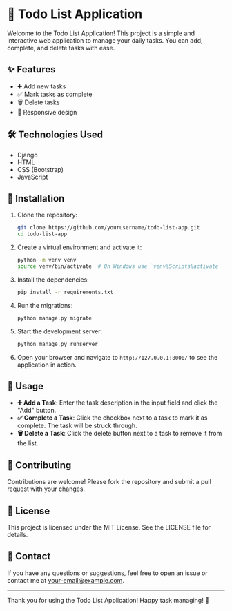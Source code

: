 # 📝 Todo List Application

Welcome to the Todo List Application! This project is a simple and interactive web application to manage your daily tasks. You can add, complete, and delete tasks with ease.

## ✨ Features

- ➕ Add new tasks
- ✅ Mark tasks as complete
- 🗑️ Delete tasks
- 📱 Responsive design

## 🛠️ Technologies Used

- Django
- HTML
- CSS (Bootstrap)
- JavaScript

## 🚀 Installation

1. Clone the repository:
    ```sh
    git clone https://github.com/yourusername/todo-list-app.git
    cd todo-list-app
    ```

2. Create a virtual environment and activate it:
    ```sh
    python -m venv venv
    source venv/bin/activate  # On Windows use `venv\Scripts\activate`
    ```

3. Install the dependencies:
    ```sh
    pip install -r requirements.txt
    ```

4. Run the migrations:
    ```sh
    python manage.py migrate
    ```

5. Start the development server:
    ```sh
    python manage.py runserver
    ```

6. Open your browser and navigate to `http://127.0.0.1:8000/` to see the application in action.

## 📖 Usage

- **➕ Add a Task**: Enter the task description in the input field and click the "Add" button.
- **✅ Complete a Task**: Click the checkbox next to a task to mark it as complete. The task will be struck through.
- **🗑️ Delete a Task**: Click the delete button next to a task to remove it from the list.

## 🤝 Contributing

Contributions are welcome! Please fork the repository and submit a pull request with your changes.

## 📄 License

This project is licensed under the MIT License. See the LICENSE file for details.

## 📧 Contact

If you have any questions or suggestions, feel free to open an issue or contact me at [your-email@example.com](mailto:your-email@example.com).

---

Thank you for using the Todo List Application! Happy task managing! 🎉